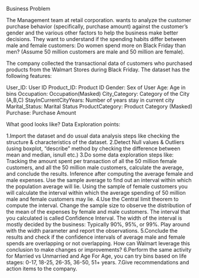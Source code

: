 Business Problem

The Management team at retail corporation. wants to analyze the customer purchase behavior (specifically, purchase amount) against the customer’s gender and the various other factors to help the business make better decisions. They want to understand if the spending habits differ between male and female customers: Do women spend more on Black Friday than men? (Assume 50 million customers are male and 50 million are female).


The company collected the transactional data of customers who purchased products from the Walmart Stores during Black Friday. The dataset has the following features:


User_ID:	User ID
Product_ID:	Product ID
Gender:	Sex of User
Age:	Age in bins
Occupation:	Occupation(Masked)
City_Category:	Category of the City (A,B,C)
StayInCurrentCityYears:	Number of years stay in current city
Marital_Status:	Marital Status
ProductCategory:	Product Category (Masked)
Purchase:	Purchase Amount

What good looks like?
Data Exploration points:

1.Import the dataset and do usual data analysis steps like checking the structure & characteristics of the dataset.
2.Detect Null values & Outliers (using boxplot, “describe” method by checking the difference between mean and median, isnull etc.)
3.Do some data exploration steps like:
Tracking the amount spent per transaction of all the 50 million female customers, and all the 50 million male customers, calculate the average, and conclude the results.
Inference after computing the average female and male expenses.
Use the sample average to find out an interval within which the population average will lie. Using the sample of female customers you will calculate the interval within which the average spending of 50 million male and female customers may lie.
4.Use the Central limit theorem to compute the interval. Change the sample size to observe the distribution of the mean of the expenses by female and male customers.
The interval that you calculated is called Confidence Interval. The width of the interval is mostly decided by the business: Typically 90%, 95%, or 99%. Play around with the width parameter and report the observations.
5.Conclude the results and check if the confidence intervals of average male and female spends are overlapping or not overlapping. How can Walmart leverage this conclusion to make changes or improvements?
6.Perform the same activity for Married vs Unmarried and Age
For Age, you can try bins based on life stages: 0-17, 18-25, 26-35, 36-50, 51+ years.
7.Give recommendations and action items to the company.

